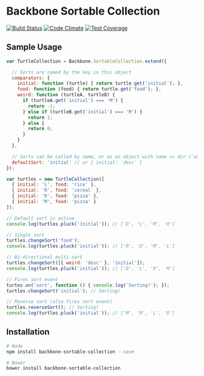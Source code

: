 # Backbone Sortable Collection

[![Build Status](https://travis-ci.org/golmansax/backbone-sortable-collection.svg?branch=master)](https://travis-ci.org/golmansax/backbone-sortable-collection)
[![Code Climate](https://codeclimate.com/github/golmansax/backbone-sortable-collection/badges/gpa.svg)](https://codeclimate.com/github/golmansax/backbone-sortable-collection)
[![Test Coverage](https://codeclimate.com/github/golmansax/backbone-sortable-collection/badges/coverage.svg)](https://codeclimate.com/github/golmansax/backbone-sortable-collection)

## Sample Usage
```js
var TurtleCollection = Backbone.SortableCollection.extend({

  // Sorts are named by the key in this object
  comparators: {
    initial: function (turtle) { return turtle.get('initial'); },
    food: function (food) { return turtle.get('food'); },
    weird: function (turtleA, turtleB) {
      if (turtleA.get('initial') === 'M') {
        return -1;
      } else if (turtleB.get('initial') === 'M') {
        return 1;
      } else {
        return 0;
      }
    }
  },

  // Sorts can be called by name, or as an object with name => dir ('asc' or 'desc')
  defaultSort: 'initial' // or { initial: 'desc' }
});

var turtles = new TurtleCollection([
  { initial: 'L', food: 'rice' },
  { initial: 'R', food: 'cereal' },
  { initial: 'D', food: 'pizza' },
  { initial: 'M', food: 'pizza' }
]);

// Default sort is active
console.log(turtles.pluck('initial')); // ['D', 'L', 'M', 'R']

// Single sort
turtles.changeSort('food');
console.log(turtles.pluck('initial')); // ['R', 'D', 'M', 'L']

// Bi-directional multi-sort
turtles.changeSort([{ weird: 'desc' }, 'initial']);
console.log(turtles.pluck('initial')); // ['D', 'L', 'R', 'M']

// Fires sort event
turtes.on('sort', function () { console.log('Sorting!'); });
turtles.changeSort('initial'); // Sorting!

// Reverse sort (also fires sort event)
turtles.reverseSort(); // Sorting!
console.log(turtles.pluck('initial')); // ['M', 'R', 'L', 'D']
```

## Installation
```bash
# Node
npm install backbone-sortable-collection --save

# Bower
bower install backbone-sortable-collection
```
